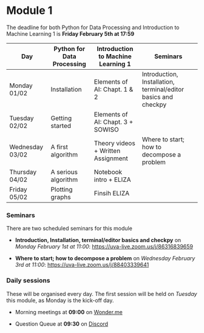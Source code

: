 # Module 1

The deadline for both Python for Data Processing and Introduction to Machine Learning 1 is **Friday February 5th at 17:59**

| Day             | Python for Data Processing | Introduction to Machine Learning 1 | Seminars                                                          |
|-----------------|----------------------------|------------------------------------|-------------------------------------------------------------------|
| Monday 01/02    | Installation               | Elements of AI: Chapt. 1 & 2       | Introduction, Installation, terminal/editor basics and checkpy    |
| Tuesday 02/02   | Getting started            | Elements of AI: Chapt. 3 + SOWISO  |                                                                   |
| Wednesday 03/02 | A first algorithm          | Theory videos + Written Assignment | Where to start; how to decompose a problem                        |
| Thursday 04/02  | A serious algorithm        | Notebook intro + ELIZA             |                                                                   |
| Friday 05/02    | Plotting graphs            | Finsih ELIZA                       |                                                                   |

### Seminars

There are two scheduled seminars for this module

* **Introduction, Installation, terminal/editor basics and checkpy** on *Monday February 1st at 11:00*: <https://uva-live.zoom.us/j/86316839659>

* **Where to start; how to decompose a problem** on *Wednesday February 3rd at 11:00*: <https://uva-live.zoom.us/j/88403339641>

### Daily sessions

These will be organised every day. The first session will be held on *Tuesday* this module, as Monday is the kick-off day.

* Morning meetings at **09:00** on [Wonder.me](https://www.wonder.me/r?id=c6cdcb4d-7901-44dc-9b9f-fe90898c22a5)

* Question Queue at **09:30** on [Discord](https://discord.gg/jYqmkD8yXx)

